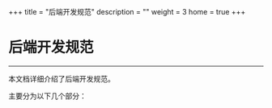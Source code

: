 +++
title = "后端开发规范"
description = ""
weight = 3
home = true
+++

# 后端开发规范
---
本文档详细介绍了后端开发规范。

主要分为以下几个部分：

